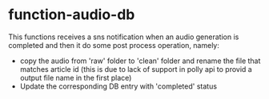 # function-audio-db

This functions receives a sns notification when an audio generation is completed and
then it do some post process operation, namely:

- copy the audio from 'raw' folder to 'clean' folder and rename the file that matches article id (this is due to lack of support in polly api to provid a output file name in the first place)
- Update the corresponding DB entry with 'completed' status
